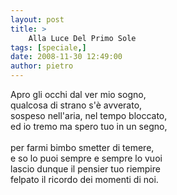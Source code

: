```yaml
---
layout: post
title: >
    Alla Luce Del Primo Sole
tags: [speciale,]
date: 2008-11-30 12:49:00
author: pietro
---
```

Apro gli occhi dal ver mio sogno,<br/>qualcosa di strano s'è avverato,<br/>sospeso nell'aria, nel tempo bloccato,<br/>ed io tremo ma spero tuo in un segno,<br/><br/>per farmi bimbo smetter di temere,<br/>e so lo puoi sempre e sempre lo vuoi<br/>lascio dunque il pensier tuo riempire<br/>felpato il ricordo dei momenti di noi.
